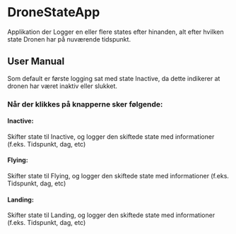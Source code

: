 # DroneStateApp
Applikation der Logger en eller flere states efter hinanden, alt efter hvilken state Dronen har på nuværende tidspunkt.

## User Manual
Som default er første logging sat med state Inactive, da dette indikerer at dronen har været inaktiv eller slukket.
### Når der klikkes på knapperne sker følgende:
#### Inactive:
Skifter state til Inactive, og logger den skiftede state med informationer (f.eks. Tidspunkt, dag, etc)
#### Flying:
Skifter state til Flying, og logger den skiftede state med informationer (f.eks. Tidspunkt, dag, etc)
#### Landing:
Skifter state til Landing, og logger den skiftede state med informationer (f.eks. Tidspunkt, dag, etc)
